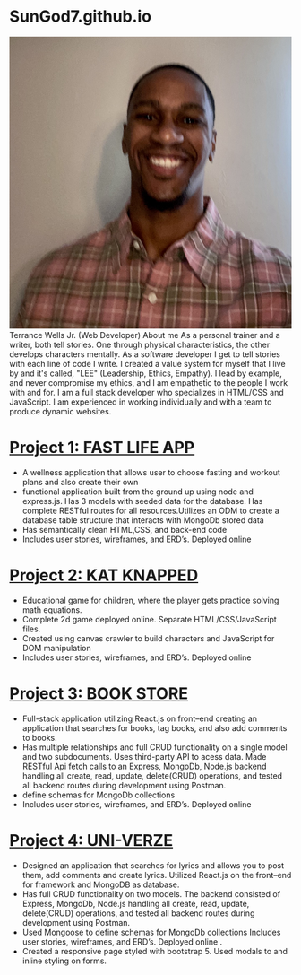 # SunGod7.github.io
![](images/IMG-0767.jpg)
Terrance Wells Jr. (Web Developer)
About me
As a personal trainer and a writer, both tell stories. One through physical characteristics, the other develops characters mentally. As a software developer I get to tell stories with each line of code I write. I created a value system for myself that I live by and it's called, "LEE" (Leadership, Ethics, Empathy). I lead by example, and never compromise my ethics, and I am empathetic to the people I work with and for. I am a full stack developer who specializes in HTML/CSS and JavaScript. I am experienced in working individually and with a team to produce dynamic websites.

 
# [Project 1: FAST LIFE APP](https://fast-4-life.herokuapp.com/)
* A wellness application that allows user to choose fasting and workout plans and also create their own
* functional application built from the ground up using node and express.js. Has 3  models with seeded  data for the database. Has complete RESTful routes for all resources.Utilizes an ODM to create a database table structure that interacts with MongoDb stored data
* Has semantically clean HTML,CSS, and back-end code
* Includes user stories, wireframes, and ERD’s. Deployed online 

# [Project 2: KAT KNAPPED]( https://github.com/SunGod7/project1-gameT.Wells)
* Educational game for children, where the player gets practice solving math equations. 
* Complete 2d  game deployed online. Separate HTML/CSS/JavaScript files.
* Created using canvas crawler to build characters and JavaScript for  DOM manipulation 
* Includes user stories, wireframes, and ERD’s. Deployed online 

# [Project 3: BOOK STORE ](https://booktag2.herokuapp.com/)
* Full-stack application utilizing React.js on front–end creating an application that searches for books, tag books, and also add comments to books. 
* Has multiple relationships and full CRUD functionality on a single model and two subdocuments. Uses  third-party API to acess  data. Made RESTful Api fetch calls to an Express, MongoDb, Node.js backend handling all create, read, update, delete(CRUD) operations, and tested all backend routes during development using Postman.
* define schemas for MongoDb collections
* Includes user stories, wireframes, and ERD’s. Deployed online 

# [Project 4: UNI-VERZE](https://github.com/SunGod7/uni_verse_clientproject_2 )
* Designed an application that searches for lyrics and allows you to post them, add comments and create lyrics. Utilized React.js on the front–end for framework and MongoDB as database. 
* Has full CRUD functionality on  two models.  The backend consisted of  Express, MongoDb, Node.js handling all create, read, update, delete(CRUD) operations, and tested all backend routes during development using Postman.
* Used Mongoose to define schemas for MongoDb collections Includes user stories, wireframes, and ERD’s. Deployed online .
* Created a responsive page styled  with bootstrap 5. Used modals to and inline styling on forms.  

